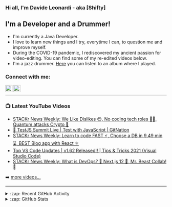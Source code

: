### Hi all, I'm Davide Leonardi - aka [Shifty]

## I'm a Developer and a Drummer!

- I'm currently a Java Developer. 
- I love to learn new things and I try, everytime I can, to question me and improve myself.
- During the COVID-19 pandemic, I rediscovered my ancient passion for video-editing. You can find some of my re-edited videos below.
- I'm a jazz drummer. [Here][spotify] you can listen to an album where I played.

### Connect with me:

[<img align="left" alt="codeSTACKr | YouTube" width="22px" src="https://cdn.jsdelivr.net/npm/simple-icons@v3/icons/youtube.svg" />][youtube]
[<img align="left" alt="codeSTACKr | LinkedIn" width="22px" src="https://cdn.jsdelivr.net/npm/simple-icons@v3/icons/linkedin.svg" />][linkedin]

<br />

---

### 📺 Latest YouTube Videos

<!-- YOUTUBE:START -->
- [STACKr News Weekly: We Like Dislikes 😍, No coding tech roles 👨‍💻, Quantum attacks Crypto 🚨](https://www.youtube.com/watch?v=ByzuWuziB2A)
- [🔴 TestJS Summit Live | Test with JavaScript | GitNation](https://www.youtube.com/watch?v=p4lUGK_J9KI)
- [STACKr News Weekly: Learn to code FAST ⚡, Choose a DB in 9.49 min ⌛, BEST Blog app with React ⚛](https://www.youtube.com/watch?v=KZGzo0bkiLY)
- [Top VS Code Updates | v1.62 Released!! | Tips &amp; Tricks 2021 &lpar;Visual Studio Code&rpar;](https://www.youtube.com/watch?v=JENei5X1vzs)
- [STACKr News Weekly: What is DevOps? 🤔 Next.js 12 💪, Mr. Beast Collab! 🌊](https://www.youtube.com/watch?v=Rt6vtIxiJ4k)
<!-- YOUTUBE:END -->

➡️ [more videos...](https://www.youtube.com/channel/UC01kbvoszt6YpE-Q0RJX2hw)

---

<details>
  <summary>:zap: Recent GitHub Activity</summary>
  
<!--START_SECTION:activity-->

<!--END_SECTION:activity-->

</details>

<details>
  <summary>:zap: GitHub Stats</summary>
</details>

[youtube]: https://www.youtube.com/channel/UC01kbvoszt6YpE-Q0RJX2hw
[linkedin]: https://www.linkedin.com/in/davide-leonardi-aa7a9248/
[spotify]: https://open.spotify.com/album/0btflDLrF6hQvcPPNFJ3XJ
